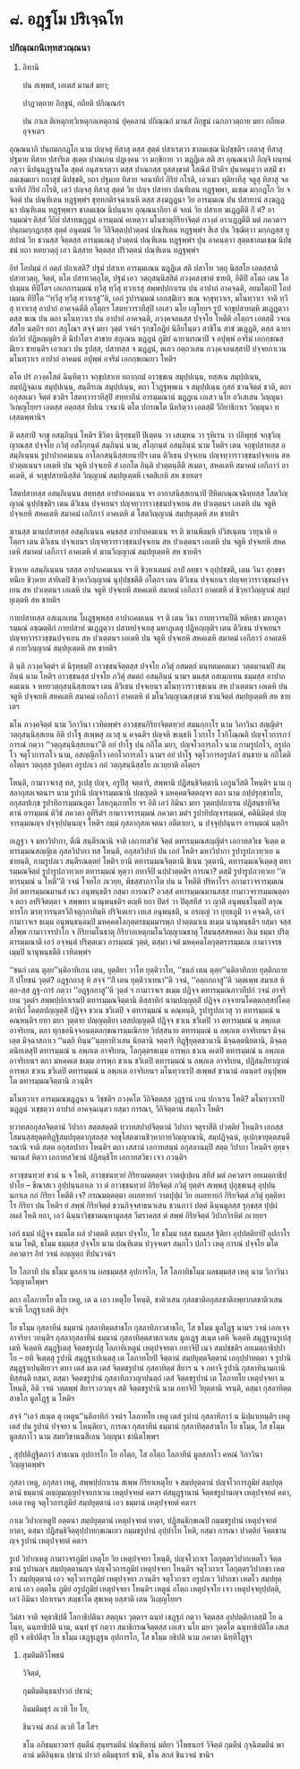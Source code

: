 <h1>๘. อฎฺฐโม ปริเจฺฉโท</h1>
<h3>ปกิณฺณกนิเทฺทสวณฺณนา</h3>
<ol>
<li>
  
อิทานิ  
  
  
ปน สเพฺพสํ, เอเตสํ มานสํ มยา;  
  
ปาฎวตฺถาย ภิกฺขูนํ, กถียติ ปกิณฺณกํฯ  
</li>
  
<p> ปน กาเล  ติเหตุกทฺวิเหตุกอเหตุกานํ  ปุคฺคลานํ ปกิณฺณกํ มานสํ    ภิกฺขูนํ เฉกภาวตฺถาย มยา กถียเต อุจฺจเตฯ
</ol></p>


<p>  อุณฺณนาภิ ปนฺถมกฺกฎโก นาม ปญฺจสุ ทิสาสุ ตสฺส สุตฺตํ ปสาเรตฺวา ชาลมเชฺฌ นิปชฺชติฯ  เอตาสุ ทิสาสุ ปฐมาย ทิสาย ปสาริเต สุเตฺต ปาณเกน ปฎเงฺคน วา มกฺขิกาย วา ฆฎฺฎิเต สติ สา อุณฺณนาภิ กิญฺจิ  ผนฺทนํ กตฺวา นิปนฺนฎฺฐานโต  สุตฺตํ อนุสาเรตฺวา ตสฺส ปาณกสฺส  ยูสสงฺขาตํ โสณิตํ ปิวติฯ ปุนาคนฺตฺวา  ตสฺมิํ ชาลมเชฺฌเยว ยถาสุขํ นิปชฺชติ, ยถา ปฐมาย ทิสาย จลนาทิกํ กิริยํ กโรติ, เอวเมว ทุติยาทีสุ จตูสุ ทิสาสุ จลนาทิกํ กิริยํ กโรติ, เอวํ ปญฺจสุ ทิสาสุ สุตฺตํ วิย ปญฺจ ปสาทา ปณฺฑิเตน ทฎฺฐพฺพา, มเชฺฌ มกฺกฎโก วิย จ จิตฺตํ ปน ปณฺฑิเตน ทฎฺฐพฺพํฯ  ขุทฺทกติรจฺฉาเนหิ ตสฺส สงฺฆฎฺฎนา วิย อารมฺมเณ ปน ปสาทานํ สงฺฆฎฺฎนา ปณฺฑิเตน ทฎฺฐพฺพาฯ ชาลมเชฺฌ นิปนฺนาย อุณฺณนาภิยา ตํ จลนํ วิย ปสาเท ฆเฎฺฎตีติ  กิํ ตํ? อารมฺมณํฯ  ติสฺสํ วีถิยํ ปสาทฆฎฺฎนํ อารมฺมณํ คเหตฺวา มโนธาตุกิริยาจิตฺตํ ภวงฺคํ อาวเฎฺฎตีติ  มตํ ภควตาฯ  ปนฺถมกฺกฎกสฺส  สุตฺตํ อนุคมนํ วิย วีถิจิตฺตปฺปวตฺตนํ ปณฺฑิเตน ทฎฺฐพฺพํฯ สีเส ปน วิชฺฌิตฺวา  มกฺกฎสฺส ยูสปานํ วิย ชวนสฺส จิตฺตสฺส อารมฺมเณสุ ปวตฺตนํ ปณฺฑิเตน ทฎฺฐพฺพํฯ ปุน อาคนฺตฺวา สุตฺตชาลมเชฺฌ นิปชฺชนํ ยถา  หทยวตฺถุํ เอว นิสฺสาย จิตฺตสฺส ปริวตฺตนํ ปณฺฑิเตน ทฎฺฐพฺพํฯ</p>


<p>    อิทํ โอปมฺมํ กํ อตฺถํ  ปกาเสติ? ปฐมํ ปสาเท อารมฺมเณน  ฆฎฺฎิเต สติ  ปสาโท วตฺถุ นิสฺสโย เอตสฺสาติ ปสาทวตฺถุ, จิตฺตํ, ตโต ปสาทวตฺถุโต, ปฐมํ เอว วตฺถุสนฺนิสฺสิตํ ภวงฺคสงฺขาตํ  ชายติ, อิติปิ อโตฺถ เตน โอปเมฺมน ทีปิโตฯ เอเกการมฺมณํ ทฺวีสุ ทฺวีสุ ทฺวาเรสุ  สพฺพปฺปกาเรน ปน อาปาถํ อาคจฺฉติ, อยมโตฺถปิ  โอปเมฺมน ทีปิโต ‘‘ทฺวีสุ ทฺวีสุ ทฺวาเรสู’’ติ, เอกํ รูปารมฺมณํ เอกสฺมิํเยว ขเณ จกฺขุทฺวาเร, มโนทฺวาเร จาติ ทฺวีสุ ทฺวาเรสุ อาปาถํ อาคจฺฉตีติ อโตฺถฯ โสตทฺวาราทีสุปิ เอเสว นโย เญโยฺยฯ รูปํ จกฺขุปสาทมฺหิ ฆเฎฺฎตฺวา  ตสฺส ขเณ ปน ตถา มโนทฺวาเร ปน อาปาถํ อาคจฺฉติ, ภวงฺคจลนสฺส ปจฺจโย โหตีติ อโตฺถฯ  เอตสฺมิํ วจเน สํสโย นตฺถิฯ  ยถา สกุโณฯ  สจฺจํ มยา วุตฺตํ วจนํฯ  รุกฺขโกฎิยํ นิลียโนฺตว สาขิโน สาขํ ฆเฎฺฎติ, ตสฺส ฉายา  ปถวิยํ  ปฎิหญฺญติฯ ติ นิปาโตฯ สาขาย สกุเณน ฆฎฺฎนํ ภูมิยํ ฉายาผรณาปิ จ อปุพฺพํ อจริมํ เอกกฺขณสฺมิํเยว  ชายนฺติฯ เอวเมว ปน รูปสฺส, ปสาทสฺส จ ฆฎฺฎนํ, ตเถว  อตฺถวเสน ภวงฺคจลนสฺสาปิ  ปจฺจยภาเวน มโนทฺวาเร อาปาถํ อาคมนํ อปุพฺพํ อจริมํ เอกกฺขเณเยว โหติฯ</p>


<p> ตโต ปรํ ภวงฺคโสตํ ฉินฺทิตฺวา  จกฺขุปสาเท ยถากฺกมํ อาวชฺชเน สมุปฺปเนฺน, ทสฺสเน สมุปฺปเนฺน, สมฺปฎิจฺฉเน สมุปฺปเนฺน, สนฺตีรเณ สมุปฺปเนฺน, ตถา โวฎฺฐพฺพเน จ สมุปฺปเนฺน กุสลํ ชวนจิตฺตํ ชวติ, ตถา อกุสลเมว จิตฺตํ ชวติฯ โสตทฺวาราทีสุปิ สทฺทาทีนํ อารมฺมณานํ ฆฎฺฎเน เอเสว นโย อวิเสเสน วิญฺญุนา วิเญฺญโยฺยฯ เอตสฺส อตฺถสฺส ทีปเน  วจนานิ   ตโต ปกรณโต นีหริตฺวา  เอตสฺมิํ วีถิยาธิกาเร วิญฺญุนา ทเสฺสตพฺพานิฯ</p>


<p> ติ ตสฺสาปิ จกฺขุ อสมฺภินฺนํ โหติฯ ชีวิตา นิรุทฺธมฺปิ ปิเตฺตน วา เสเมฺหน วา รุหิเรน วา ปลิพุทฺธํ จกฺขุวิญฺญาณสฺส ปจฺจโย ภวิตุํ อสโกฺกนฺตํ สมฺภินฺนํ นาม, สโกฺกนฺตํ อสมฺภินฺนํ นาม โหติฯ เตน จกฺขุปสาทสฺส อสมฺภิเนฺนน รูปาปาถคมเนน อาโลกสนฺนิสฺสเยนาปิฯ เตน ติวิเธน ปจฺจเยน  ปญฺจทฺวาราวชฺชนปจฺจเยน สห ปวตฺตเนนฯ เอเตหิ ปน จตูหิ ปจฺจเยหิ สํ เอกโต อินฺติ ปวตฺตนฺตีติ  สเมตา,  สหคเตหิ สมาคมํ เอกีภาวํ อาคเตหิ, ตํ  จกฺขุปสาทนิสฺสิตํ วิญฺญาณํ สมฺปยุเตฺตหิ เจตสิเกหิ สห ชายเตฯ</p>


<p>  โสตปสาทสฺส อสมฺภิเนฺนน  สทฺทสฺส อาปาถคมเนน จฯ อากาสนิสฺสเยนาปิ ปิหิตกณฺณจฺฉิทฺทสฺส โสตวิญฺญาณํ นุปฺปชฺชติฯ เตน ติวิเธน ปจฺจเยนฯ  ปญฺจทฺวาราวชฺชนปจฺจเยน สห ปวเตฺตนฯ เอเตหิ ปน จตูหิ ปจฺจเยหิ  สหคเตหิ สมาคมํ เอกีภาวํ อาคเตหิ ตํ โสตวิญฺญาณํ สมฺปยุเตฺตหิ สห ชายติฯ</p>


<p>  ฆานสฺส ฆานปสาทสฺส อสมฺภิเนฺนน  คนฺธสฺส อาปาถคมเนน จฯ ติ ฆานพิลมฺหิ ปวิสเนฺตน วายุนาติ อโตฺถฯ เตน ติวิเธน ปจฺจเยนฯ  ปญฺจทฺวาราวชฺชนปจฺจเยน สห ปวเตฺตนฯ เอเตหิ ปน จตูหิ ปจฺจเยหิ  สหคเตหิ สมาคมํ เอกีภาวํ  อาคเตหิ ตํ ฆานวิญฺญาณํ สมฺปยุเตฺตหิ สห ชายติฯ</p>


<p>  ชิวฺหาย อสมฺภิเนฺนน  รสสฺส อาปาถคมเนน จฯ ติ ชิวฺหาเตมนํ อาปํ ลทฺธา จ อุปฺปชฺชติ, เตน วินา สุกฺขขาทนีเย ชิวฺหาย สายิเตปิ ชิวฺหาวิญฺญาณํ นุปฺปชฺชตีติ อโตฺถฯ เตน ติวิเธน ปจฺจเยนฯ  ปญฺจทฺวาราวชฺชนปจฺจเยน สห ปวเตฺตนฯ เอเตหิ ปน จตูหิ ปจฺจเยหิ  สหคเตหิ สมาคมํ เอกีภาวํ อาคเตหิ ตํ ชิวฺหาวิญฺญาณํ สมฺปยุเตฺตหิ สห ชายติฯ</p>


<p> กายปสาทสฺส อสเมฺภเทน โผฎฺฐพฺพสฺส อาปาถคมเนน จฯ ติ เตน วินา กายทฺวารมฺปีติ พหิทฺธา มหาภูตารมฺมณํ อชฺฌตฺติกํ กายปสาทํ ฆเฎฺฎตฺวา ปสาทปจฺจเยสุ มหาภูเตสุ ปฎิหญฺญติฯ เตน ติวิเธน ปจฺจเยนฯ  ปญฺจทฺวาราวชฺชนปจฺจเยน สห ปวเตฺตนฯ เอเตหิ ปน จตูหิ ปจฺจเยหิ  สหคเตหิ สมาคมํ เอกีภาวํ อาคเตหิ ตํ กายวิญฺญาณํ สมฺปยุเตฺตหิ สห ชายติฯ</p>


<p>   ติ นฺติ ภวงฺคจิตฺตํฯ ตํ นิรุทฺธมฺปิ อาวชฺชนจิตฺตสฺส ปจฺจโย ภวิตุํ อสมตฺถํ มนฺทตมคตเมว วตฺตมานมฺปิ สมฺภินฺนํ นาม โหติฯ อาวชฺชนสฺส ปจฺจโย ภวิตุํ สมตฺถํ อสมฺภินฺนํ นามฯ มนสฺส อสเมฺภเทน ธมฺมสฺส อาปาถคมเนน จ  หทยวตฺถุสนฺนิสฺสเยนฯ เตน ติวิเธน ปจฺจเยนฯ  มโนทฺวาราวชฺชเนน สห ปวเตฺตนฯ เอเตหิ ปน จตูหิ ปจฺจเยหิ  สหคเตหิ สมาคมํ  เอกีภาวํ อาคเตหิ  ตํ มโนวิญฺญาณสงฺขาตํ ชวนจิตฺตํ สมฺปยุเตฺตหิ สห ชายเตฯ</p>


<p> มโน ภวงฺคจิตฺตํ นาม วิภาวินา เวทิตพฺพํฯ  อาวชฺชนกิริยาจิตฺตทฺวยํ สมนกฺกาโร นาม วิภาวินา สญฺญิตํฯ วตฺถุสนฺนิสฺสเยน อิติ  ปาโฐ  สเพฺพสุ ภเวสุ น คจฺฉติฯ ปญฺจหิ ขเนฺธหิ โวกาโร โวกิโณฺณติ  ปญฺจโวการภวํ  การณํ กตฺวา ‘‘วตฺถุสนฺนิสฺสเยนา’’ติ อยํ ปาโฐ ปน กถิโต มยา, ปญฺจโวการภโว นาม กามรูปภโว, อรูปภโว จตุโวการภโว นาม, อสญฺญีภโว เอกโวการภโว นามฯ อยํ ปาโฐ จตุโวการอรูปภวํ สนฺธาย น กถิโตติ อโตฺถฯ วตฺถุสฺส รูปตฺตา อรูปภเว กถํ วตฺถุสนฺนิสฺสโย ภเวยฺยาติ อโตฺถฯ</p>


<p>  โหนฺติ, กามาวจเรสุ ทส, รูเปสุ ปญฺจ, อรูปีสุ จตฺตาริ, สพฺพานิ ปฎิสนฺธิจิตฺตานิ เอกูนวีสติ โหนฺติฯ  นาม กุสลากุสลเจตนาฯ  นาม รูปานิ ปญฺจารมฺมณานิ ปญฺญตฺติ จ มหคฺคตจิตฺตญฺจฯ ตถา  นาม กปฺปรุกฺขาทโย, อกุสลปเกฺข รูปาทิอารมฺมณภูตา โลหกุมฺภาทโย จฯ อิติ เอวํ อิมินา มยา วุตฺตปฺปกาเรน  ปฎิสนฺธาทิจิตฺตานํ อารมฺมณํ ติวิธํ ภควตา อุทีริตํฯ  กามาวจรารมฺมณํ ภควตา มตํฯ  รูปาทิปญฺจารมฺมณํ, คตินิมิตฺตํ ปญฺจารมฺมณญฺจ ปจฺจุปฺปนฺนญฺจ โหติฯ  กมฺมํ กุสลากุสลเจตนา อตีตาเยว, น ปจฺจุปฺปนฺนาฯ  อารมฺมณํ นตฺถิฯ</p>


<p> อเฎฺฐว จ มหาวิปากา, ตีณิ สนฺตีรณานิ จาติ เอกาทสวิธํ จิตฺตํ ตทารมฺมณสญฺญิตํฯ เอกาทสวิเธ จิเตฺต  ตทารมฺมณสญฺญิเต  กุสลวิปากา ทส  โหนฺติ,  อกุสลวิปากํ ปน เอกํ โหติฯ มหาวิปากา รูปารูปภวทฺวเย น ชายนฺติ, กามรูปภเว สนฺตีรณตฺตยํ โหติฯ ยานิ ตทารมฺมณจิตฺตานิ  ชิเนน วุตฺตานิ,  ตทารมฺมณจิเตฺตสุ  ตทารมฺมณจิตฺตํ รูปารูปภวทฺวเย ตทารมฺมณํ หุตฺวา กทาจิปิ นปฺปวตฺตติฯ  การณา?  ตสฺมิํ รูปารูปภวทฺวเย ‘‘ตทารมฺมณํ น โหตี’’ติ วจนํ โจทโก ภเวยฺย, พีชสฺสาภาวโต ปน น โหตีติ ปริหาโรฯ อกามาวจรารมฺมเณ  อิทํ ตทารมฺมณมานสํ เนว อนุพนฺธติฯ  กสฺมา การณา?  อวสฺสํ ตทารมฺมณมานสสฺส กามาวจรารมฺมณตฺตา จ ตถา อปริจิตตฺตา จ สพฺพทา นานุพนฺธติฯ ตญฺหิ ยถา ปิตรํ วา ปิตุสทิสํ วา ญาติํ อนุพนฺธโนฺตปิ ตรุณทารโก ฆรทฺวารนฺตรวีถิจตุกฺกาทิมฺหิ ปริจิเตเยว เทเส อนุพนฺธติ, น อรญฺญํ วา ยุทฺธภูมิํ วา คจฺฉติ, เอวํ กามาวจเร ธเมฺม อนุพนฺธนฺตมฺปิ มหคฺคตโลกุตฺตรธมฺมมารพฺภ ปวตฺตมาเน ธเมฺม นานุพนฺธติฯ ยสฺมา จสฺส สโพฺพ กามาวจรปาโก จ กิริยามโนธาตุ กิริยาอเหตุกมโนวิญฺญาณธาตุ โสมนสฺสสหคตา อิเม ธมฺมา ปริตฺตารมฺมณาติ เอวํ อจฺจนฺตํ ปริตฺตเมว อารมฺมณํ วุตฺตํ, ตสฺมา เจตํ มหคฺคตโลกุตฺตรารมฺมเณ กามาวจรธเมฺมปิ นานุพนฺธตีติ เวทิตพฺพํฯ</p>


<p>  ‘‘ชนกํ เตน ตุลฺย’’นฺติอาทิเกน เตน, ยุตฺติยา วาโท ยุตฺติวาโท, ‘‘ชนกํ เตน ตุลฺย’’นฺติอาทิกาย ยุตฺติกถาย กิํ ปโยชนํ วุตฺตํ? อฎฺฐกถาสุ หิ สจฺจํ ‘‘กิํ เตน ยุตฺติวาเทนา’’ติ วจนํ, ‘‘อตฺถกถาสู’’ติ วตฺตเพฺพ สมาเส หิ ตฺถ-สฺส ฎฺฐ-การํ กตฺวา ‘‘อฎฺฐกถาสู’’ติ วุตฺตํ ฯ กามาวจเร ธเมฺม ปฎิจฺจ ตทารมฺมณภาวทีปกํ วจนํ อาจริเยน วุตฺตํฯ  สพฺพปฺปกาเรนปิ ตทารมฺมณจิตฺตานิ  ติสฺสาทิกํ นามปญฺญตฺติํ ปฎิจฺจ กจฺจายนโคตฺตกสฺสปโคตฺตาทิกํ โคตฺตปญฺญตฺติํ ปฎิจฺจ ชวเน ชวิเตปิ จ ตทารมฺมณํ น คณฺหนฺติ, รูปารูปภเวสุ วา ตทารมฺมณํ น คณฺหนฺติฯ  ยทา มยา วุตฺตาย ปญฺญตฺติยา เสสปญฺญตฺติํ ปฎิจฺจ ชวเน ชวิเตปิ วา ตทารมฺมณํ น ลพฺภเต อาจริเยน, ตถา ทุกฺขอนิจฺจอนตฺตลกฺขณารมฺมณิกาย วิปสฺสนาย ตทารมฺมณํ น ลพฺภเต อาจริเยนฯ  มิจฺฉเตฺต มิจฺฉาสภาเว ‘‘นตฺถิ ทินฺน’’นฺตฺยาทิวเสน นิยตานิ จตฺตาริ ทิฎฺฐิยุตฺตชวนานิ มิจฺฉตฺตนิยตานิ, มิจฺฉตฺตนิยเตสุปิ ตทารมฺมณํ น ลพฺภเต อาจริเยน, โลกุตฺตรธเมฺม อารพฺภ  ชวเน คเตปิ ตทารมฺมณํ น ลพฺภเต อาจริเยนฯ ตถา มหคฺคเต ธเมฺม อารพฺภ ชวเน ชวิเตปิ ตทารมฺมณํ น ลพฺภเต อาจริเยน, ปฎิสมฺภิทาญาณํ อารพฺภ ชวเน ชวิเตปิ ตทารมฺมณํ น ลพฺภเต อาจริเยนฯ มโนทฺวาเรปิ สเพฺพสํ ชวนานํ อนนฺตรํ อนุปุพฺพโต ตทารมฺมณจิตฺตานิ ภวนฺติฯ</p>


<p> มโนทฺวาเร อารมฺมณฆฎฺฎนา น วิชฺชติฯ ภวงฺคโต  วีถิจิตฺตสฺส วุฎฺฐานํ  เกน ปกาเรน โหติ? มโนทฺวาเรปิ  ฆฎฺฎนํ วเชฺชตฺวา อาปาถํ อาคจฺฉเนฺตว ยสฺมา การณา,  วีถิจิตฺตานํ สมฺภโว โหติฯ</p>


<p>  ทฺวาทสอกุสลจิตฺตานํ วิปากา สตฺตสตฺตติ  ทฺวาทสปาปจิตฺตานํ วิปากา  จตุราสีติ ปวตฺติยํ โหนฺติฯ เอกสฺส โสมนสฺสยุตฺตทิฎฺฐิสมฺปยุตฺตากุสลสฺส จกฺขุโสตฆานชิวฺหากายวิญฺญาณานิ, สมฺปฎิจฺฉนํ, อุเปกฺขายุตฺตสนฺตีรณานิ จาติ สตฺต อกุสลปากา โหนฺติฯ ตถา เสสานํ เอกาทสนฺนํ อกุสลานมฺปิ สตฺต วิปากา โหนฺติฯ  อุทฺธจฺจมานสํ หิตฺวา เอกาทสวิธานํ ปฎิสนฺธิโย เอกาทสวิธา เจว ภวนฺติฯ</p>


<p>  อาวชฺชนทฺวยํ ชวนํ น จ โหติ,  อาวชฺชนทฺวยํ  กิริยามตฺตตฺตา  วาตปุเปฺผน สทิสํ มตํ ภควตาฯ อยเมตฺถาธิปฺปาโย – ขีณาสเว อุปฺปนฺนกาเล วา ตํ อาวชฺชนทฺวยํ กิริยจิตฺตํ ภวิตุํ ยุตฺตํฯ สเพฺพสุ ปุถุชฺชเนสุ อุปฺปนฺนกาเล กถํ กิริยา โหตีติ เจ? กรณมตฺตตฺตา อผลทายกํ วาตปุปฺผํ วิย อผลทายกํ กิริยจิตฺตํ ภวิตุํ ยุตฺติหาโร กิริยา ปน โหติฯ ยํ สพฺพํ กิริยจิตฺตํ  ชวนกิจฺจสาธนวเสน  ชวนภาวํ ปตฺตํ ฉินฺนมูลสฺส รุกฺขสฺส ปุปฺผํ อผลํ โหติ ยถา, เอวํ ฉินฺนาวิชฺชาตณฺหามูลสฺส วีตราคสฺส ตํ สพฺพํ กิริยจิตฺตํ  วิปากวิรหิตํ  ภเวยฺยฯ</p>


<p>  เอกํ ธมฺมํ ปฎิจฺจ  ธมฺมโต ผลํ  ปวตฺตติ ตสฺมา ปจฺจโย, โย ธโมฺม ยสฺส ธมฺมสฺส ฐิติยา อุปฺปตฺติยาปิ อุปกาโร  นาม โหติ,  ธโมฺม  ธมฺมสฺส  ปจฺจโย นาม ปณฺฑิเตน ปวุจฺจเตฯ สมฺภโว ปภโว เหตุ การณํ ปจฺจโย มโต ภควตาฯ อิทํ วจนํ อญฺญตฺถ ทีปนวจนํฯ</p>


<p>  โย โลภาทิ ปน ธโมฺม มูลภาเวน ผลธมฺมสฺส  อุปการโก, โส โลภาทิธโมฺม ผลธมฺมสฺส  เหตุ นาม วิภาวินา วิญฺญาตโพฺพฯ</p>


<p>  ตถา อโลภาทโย ตโย เหตู, เต ฉ เอว เหตุโย โหนฺติ,  ชาติวเสน กุสลชาติอกุสลชาติอพฺยากตชาติวเสน  นวหิ โกฎฺฐาเสหิ สิยุํฯ</p>


<p>  โย ธโมฺม กุสลาทีนํ ธมฺมานํ กุสลาทิตฺตสาธโก กุสลาทิภาวสาธโก, โส ธโมฺม มูลโฎฺฐ นามฯ  วจนํ  เอกเจฺจ อาจริยา วทนฺติฯ  กุสลากุสลาทีนํ ธมฺมานํ กุสลาทิตฺตสาธกวเสน มูลเฎฺฐ สเนฺต  เตหิ จิเตฺตหิ สมุฎฺฐานรูเปสุ เตหิ จิเตฺตหิ สมุฎฺฐิเตสุ จิตฺตชรูเปสุ  โลภาทิเหตูนํ เหตุปจฺจยตา กทาจิปิ เนว สมฺปชฺชติฯ อยเมตฺถาธิปฺปาโย – ยทิ จิเตฺตสุ รูปานิ สมุฎฺฐาเปเนฺตสุ เต โลภาทโยปิ จิตฺตานํ สมฺปยุตฺตจิตฺตานํ เอกุปฺปาทตฺตา จ รูปานิ สมุฎฺฐาเปนฺติเยวฯ ตทา เตสํ มเต เตสํ จิตฺตชรูปานํ กุสลาทิตฺตํ สิยาฯ น จ กทาจิ รูปานิ กุสลาทินามกานิ ทิสฺสนฺติ ยสฺมา, ตสฺมา จิตฺตชรูปานํ กุสลาทิภาวญาปนตฺถํ เตสํ จิตฺตชรูปานํ เต โลภาทโย เหตุปจฺจยา น โหนฺติ, อิติ วจนํ วตฺตพฺพํ สิยาฯ เอวญฺจ สติ จิตฺตชรูปานิ นาม กทาจิปิ วิยุตฺตานิ จรนฺติ, ตสฺมา กุสลาทิตฺตสาธโก มูลโฎฺฐ น โหติฯ</p>


<p>  สจฺจํ ‘‘เอวํ สเนฺต ตุ เหตูน’’นฺติอาทิกํ วจนํฯ  โลภาทโย เหตู เตสํ รูปานํ  กุสลาทิภาวํ  น นิปฺผาเทนฺติฯ  เหตู เตสํ  ปน รูปานํ ปจฺจยา  น โหนฺติเยว,  การณา กุสลาทีนํ ธมฺมานํ กุสลาทิตฺตสาธโก โย ธโมฺม, โส ธโมฺม  มูลสภาโว นาม  สมยวิชานนสีเลน วิญฺญุนา  ชานิตโพฺพฯ</p>


<p>  ,  สุปฺปติฎฺฐิตภาวํ สาธเนน อุปการโก โย อโตฺถ, โส อโตฺถ  โลภาทีนํ  มูลสภาโว  คหณํ วิภาวินา วิญฺญาตพฺพํฯ</p>


<p>  กุสลา เหตู, อกุสลา เหตู,  สพฺพปฺปกาเรน สเพฺพ กิริยาเหตุโย จ สมฺปยุตฺตานํ ปญฺจโวการภูมิยํ สมฺปยุตฺตานํ ธมฺมานํ อญฺญมญฺญปจฺจยภาเวน เหตุปจฺจยตํ  คตาฯ ตํสมุฎฺฐานานํ จิตฺตชรูปานญฺจ เหตุปจฺจยตํ  คตา, เอเต เหตู จตุโวการภูมิยํ สมฺปยุตฺตานํ เอว ธมฺมานํ เหตุปจฺจยตํ  คตาฯ</p>


<p> กาเม วิปากเหตูปิ อตฺตนา สมฺปยุตฺตานํ เหตุปจฺจยตํ ยาตา, ปฎิสนฺธิกฺขเณปิ  กมฺมชรูปานํ เหตุปจฺจยตํ ยาตา, ตสฺมา ปฎิสนฺธิจิตฺตุปฺปาทกฺขเณเยว กมฺมชรูปานํ อุปฺปาโท โหติ, ยสฺมา การณา ปวตฺติยํ จิตฺตชานญฺจ รูปานํ เหตุปจฺจยตํ คตาฯ</p>


<p> รูเป วิปากเหตู กามาวจรภูมิยํ เหตุโย วิย เหตุปจฺจยา โหนฺติ, ปญฺจโวกาเร โลกุตฺตรวิปากเหตโว จิตฺตชานํ รูปานญฺจ สมฺปยุตฺตานญฺจ ปญฺจโวการภูมิยํ เหตุปจฺจยา โหนฺติฯ จตุโวกาเร โลกุตฺตรวิปากชา เหตโว สมฺปยุตฺตานํ เอว จตุโวการภูมิยํ เหตุปจฺจยา ภวนฺติฯ  จตุโวกาเร อรูปภเว วิปากชา เหตโว สมฺปยุตฺตานํ เอว  อตฺตโน  ภูมิยํ อรูปภูมิยํ เหตุปจฺจยา โหนฺติฯ  เหตูนํ อโตฺถ  เหตุปจฺจโย เจว  เหตุปจฺจยุปฺปตฺติ,  เอวํ อิมินา ปกาเรนฯ สญฺชาโต สุขเหตุ ยสฺสาติ  เตน วิเญฺญโยฺยฯ</p>


<p>  วีมํสา จาติ จตุธาธิปตี โลกาธิปตินา สตฺถุนา วุตฺตาฯ ฉนฺทํ เชฎฺฐกํ กตฺวา จิตฺตสฺส อุปฺปตฺติกาลสฺมิํ โย ฉโนฺท,  ฉนฺทาธิปติ นาม, ฉนฺทํ ธุรํ กตฺวา สมาธิกรณจิตฺตสฺส เอเสว นโย  มยา วุตฺตโต ฉนฺทาธิปติโต เสเสสุปิ จ อธิปตีสุฯ โย ธโมฺม เชฎฺฐเฎฺฐน อุปการโก, โส ธโมฺม  อธิปติ นาม ภควตา นิทฺทิโฎฺฐฯ</p>


<ol>
<li>
  
สุมติมติวิโพธนํ  
  
  
วิจิตฺตํ,  
  
กุมติมตินฺธนปาวกํ ปธานํ;  
  
อิมมติมธุรํ อเวทิ โย โย,  
  
ชินวจนํ สกลํ อเวทิ โส โสฯ  
</li>
  
<p> ชโน  อภิธมฺมาวตารํ  สุมตีนํ สุนฺทรมตีนํ ปณฺฑิตานํ มติยา วิโพธนกรํ วิจิตฺตํ กุมตีนํ กุจฺฉิตมตีนํ พาลานํ มติอินฺธเน ปธานํ ปาวกํ อติมธุรกรํ  ชานิ,  ชโน สกลํ ชินวจนํ  ชานิฯ
</ol></p>

</p>

</p>

</p>





